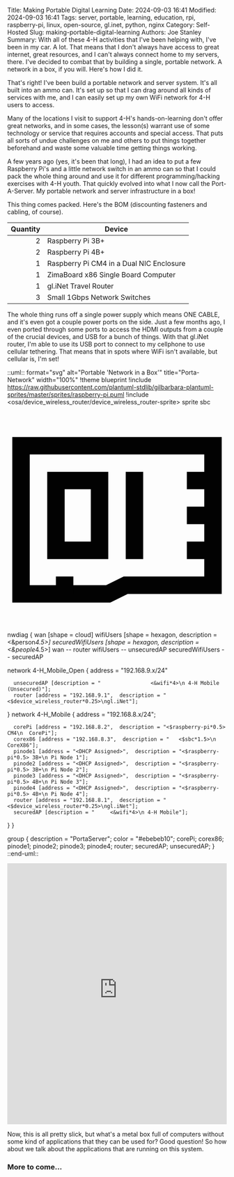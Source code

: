 Title: Making Portable Digital Learning
Date: 2024-09-03 16:41
Modified: 2024-09-03 16:41
Tags: server, portable, learning, education, rpi, raspberry-pi, linux, open-source, gl.inet, python, nginx
Category: Self-Hosted
Slug: making-portable-digital-learning
Authors: Joe Stanley
Summary: With all of these 4-H activities that I've been helping with, I've been in my car. A lot. That means that I don't always have access to great internet, great resources, and I can't always connect home to my servers, there. I've decided to combat that by building a single, portable network. A network in a box, if you will. Here's how I did it.

That's right! I've been build a portable network and server system. It's all built into an ammo can. It's set up so that
I can drag around all kinds of services with me, and I can easily set up my own WiFi network for 4-H users to access.

Many of the locations I visit to support 4-H's hands-on-learning don't offer great networks, and in some cases, the
lesson(s) warrant use of some technology or service that requires accounts and special access. That puts all sorts of
undue challenges on me and others to put things together beforehand and waste some valuable time getting things working.

A few years ago (yes, it's been that long), I had an idea to put a few Raspberry Pi's and a little network switch in an
ammo can so that I could pack the whole thing around and use it for different programming/hacking exercises with 4-H
youth. That quickly evolved into what I now call the Port-A-Server. My portable network and server infrastructure in a
box!

This thing comes packed. Here's the BOM (discounting fasteners and cabling, of course).

| **Quantity** | **Device**                                                    |
|-------------:|---------------------------------------------------------------|
| 2            | Raspberry Pi 3B+                                              |
| 2            | Raspberry Pi 4B+                                              |
| 1            | Raspberry Pi CM4 in a Dual NIC Enclosure                      |
| 1            | ZimaBoard x86 Single Board Computer                           |
| 1            | gl.iNet Travel Router                                         |
| 3            | Small 1Gbps Network Switches                                  |

The whole thing runs off a single power supply which means ONE CABLE, and it's even got a couple power ports on the side.
Just a few months ago, I even ported through some ports to access the HDMI outputs from a couple of the crucial devices,
and USB for a bunch of things. With that gl.iNet router, I'm able to use its USB port to connect to my cellphone to use
cellular tethering. That means that in spots where WiFi isn't available, but cellular is, I'm set!

::uml:: format="svg" alt="Portable 'Network in a Box'" title="Porta-Network" width="100%"
!theme blueprint
!include https://raw.githubusercontent.com/plantuml-stdlib/gilbarbara-plantuml-sprites/master/sprites/raspberry-pi.puml
!include <osa/device_wireless_router/device_wireless_router-sprite>
sprite sbc <svg xmlns="http://www.w3.org/2000/svg" width="800" height="800" viewBox="0 0 24 24" fill="none" stroke="#020202" stroke-miterlimit="10" stroke-width="1.91" xmlns:v="https://vecta.io/nano"><path d="M22.5 19.66h-9.54l-1.92.95H1.5V4.39h21v15.27z"/><path d="M6.27 18.7v1.91M19.64 8.2h2.86m-2.86 3.82h2.86m-2.86 3.82h2.86M5.32 8.2h4.77v7.64H5.32zm8.59-.95v9.55"/></svg>

nwdiag {
  wan [shape = cloud]
  wifiUsers [shape = hexagon, description = <&person*4.5>]
  securedWifiUsers [shape = hexagon, description = <&people*4.5>]
  wan -- router
  wifiUsers -- unsecuredAP
  securedWifiUsers -- securedAP

  network 4-H_Mobile_Open {
      address = "192.168.9.x/24"

      unsecuredAP [description = "                <&wifi*4>\n 4-H Mobile (Unsecured)"];
      router [address = "192.168.9.1",  description = "<$device_wireless_router*0.25>\ngl.iNet"];

  }
  network 4-H_Mobile {
      address = "192.168.8.x/24";

      corePi [address = "192.168.8.2",  description = "<$raspberry-pi*0.5> CM4\n  CorePi"];
      corex86 [address = "192.168.8.3",  description = "   <$sbc*1.5>\n CoreX86"];
      pinode1 [address = "<DHCP Assigned>",  description = "<$raspberry-pi*0.5> 3B+\n Pi Node 1"];
      pinode2 [address = "<DHCP Assigned>",  description = "<$raspberry-pi*0.5> 3B+\n Pi Node 2"];
      pinode3 [address = "<DHCP Assigned>",  description = "<$raspberry-pi*0.5> 4B+\n Pi Node 3"];
      pinode4 [address = "<DHCP Assigned>",  description = "<$raspberry-pi*0.5> 4B+\n Pi Node 4"];
      router [address = "192.168.8.1",  description = "<$device_wireless_router*0.25>\ngl.iNet"];
      securedAP [description = "     <&wifi*4>\n 4-H Mobile"];
  }
}

  group {
    description = "PortaServer";
    color = "#ebebeb10";
    corePi;
    corex86;
    pinode1;
    pinode2;
    pinode3;
    pinode4;
    router;
    securedAP;
    unsecuredAP;
  }
::end-uml::

<iframe src='https://immich.stanleysolutionsnw.com/share/9yb9_5eOa4VWItFhjnzxuNnbU_7B63HkToT5a_Q5li4Oyy77o91bW0Gx6_hUbGITCYs'
width='100%' height='600px' frameborder='0'>
</iframe>

Now, this is all pretty slick, but what's a metal box full of computers without some kind of applications that they can
be used for? Good question! So how about we talk about the applications that are running on this system.

### More to come...
